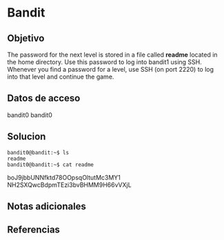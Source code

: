 # Bandit

## Objetivo
The password for the next level is stored in a file called **readme** located in the home directory. Use this password to log into bandit1 using SSH. Whenever you find a password for a level, use SSH (on port 2220) to log into that level and continue the game.

## Datos de acceso
bandit0
bandit0

## Solucion
```
bandit0@bandit:~$ ls
readme
bandit0@bandit:~$ cat readme
```
boJ9jbbUNNfktd78OOpsqOltutMc3MY1
NH2SXQwcBdpmTEzi3bvBHMM9H66vVXjL
## Notas adicionales 


## Referencias